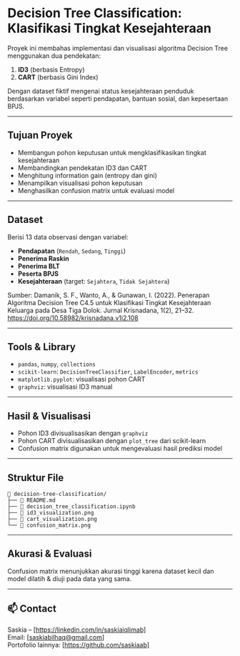 
# Decision Tree Classification: Klasifikasi Tingkat Kesejahteraan

Proyek ini membahas implementasi dan visualisasi algoritma Decision Tree menggunakan dua pendekatan:
1. **ID3** (berbasis Entropy)
2. **CART** (berbasis Gini Index)

Dengan dataset fiktif mengenai status kesejahteraan penduduk berdasarkan variabel seperti pendapatan, bantuan sosial, dan kepesertaan BPJS.

---

## Tujuan Proyek

- Membangun pohon keputusan untuk mengklasifikasikan tingkat kesejahteraan
- Membandingkan pendekatan ID3 dan CART
- Menghitung information gain (entropy dan gini)
- Menampilkan visualisasi pohon keputusan
- Menghasilkan confusion matrix untuk evaluasi model

---

## Dataset

Berisi 13 data observasi dengan variabel:
- **Pendapatan** (`Rendah`, `Sedang`, `Tinggi`)
- **Penerima Raskin**
- **Penerima BLT**
- **Peserta BPJS**
- **Kesejahteraan** (target: `Sejahtera`, `Tidak Sejahtera`)

Sumber: Damanik, S. F., Wanto, A., & Gunawan, I. (2022). Penerapan Algoritma Decision Tree C4.5 untuk Klasifikasi Tingkat Kesejahteraan Keluarga pada Desa Tiga Dolok. Jurnal Krisnadana, 1(2), 21–32. https://doi.org/10.58982/krisnadana.v1i2.108

---

## Tools & Library

- `pandas`, `numpy`, `collections`
- `scikit-learn`: `DecisionTreeClassifier`, `LabelEncoder`, `metrics`
- `matplotlib.pyplot`: visualisasi pohon CART
- `graphviz`: visualisasi ID3 manual

---

## Hasil & Visualisasi

- Pohon ID3 divisualisasikan dengan `graphviz`
- Pohon CART divisualisasikan dengan `plot_tree` dari scikit-learn
- Confusion matrix digunakan untuk mengevaluasi hasil prediksi model

---

## Struktur File

```
📂 decision-tree-classification/
├── 📄 README.md
├── 📄 decision_tree_classification.ipynb
├── 📄 id3_visualization.png  
├── 📄 cart_visualization.png     
└── 📄 confusion_matrix.png 
```

---

## Akurasi & Evaluasi

Confusion matrix menunjukkan akurasi tinggi karena dataset kecil dan model dilatih & diuji pada data yang sama.

---

## 📫 Contact

Saskia – [https://linkedin.com/in/saskiaiqlimab]  
Email: [saskiabilhaq@gmail.com]  
Portofolio lainnya: [https://github.com/saskiaab]
